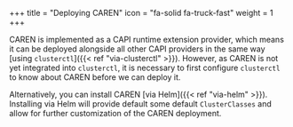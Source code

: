 +++
title = "Deploying CAREN"
icon = "fa-solid fa-truck-fast"
weight = 1
+++

CAREN is implemented as a CAPI runtime extension provider, which means it can be deployed alongside all other CAPI
providers in the same way [using `clusterctl`]({{< ref "via-clusterctl" >}}). However, as CAREN is not yet integrated
into `clusterctl`, it is necessary to first configure `clusterctl` to know about CAREN before we can deploy it.

Alternatively, you can install CAREN [via Helm]({{< ref "via-helm" >}}). Installing via Helm will provide default some
default `ClusterClasses` and allow for further customization of the CAREN deployment.
